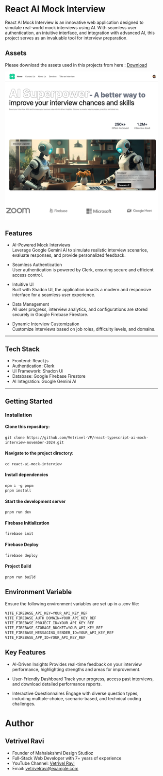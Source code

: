 # React AI Mock Interview

React AI Mock Interview is an innovative web application designed to simulate real-world mock interviews using AI. With seamless user authentication, an intuitive interface, and integration with advanced AI, this project serves as an invaluable tool for interview preparation.

## Assets

Please download the assets used in this projects from here : [Download](https://drive.google.com/drive/folders/1aAiHz6FApIc2IXOsq-TOHHZYcu-aAvrN?usp=drive_link)

![My Project Landing Page](./snap.png)

## Features

- AI-Powered Mock Interviews  
  Leverage Google Gemini AI to simulate realistic interview scenarios, evaluate responses, and provide personalized feedback.

- Seamless Authentication  
  User authentication is powered by Clerk, ensuring secure and efficient access control.

- Intuitive UI  
  Built with Shadcn UI, the application boasts a modern and responsive interface for a seamless user experience.

- Data Management  
  All user progress, interview analytics, and configurations are stored securely in Google Firebase Firestore.

- Dynamic Interview Customization  
  Customize interviews based on job roles, difficulty levels, and domains.

---

## Tech Stack

- Frontend: React.js
- Authentication: Clerk
- UI Framework: Shadcn UI
- Database: Google Firebase Firestore
- AI Integration: Google Gemini AI

---

## Getting Started

### Installation

#### Clone this repository:

```
git clone https://github.com/Vetrivel-VP/react-typescript-ai-mock-interview-november-2024.git
```

#### Navigate to the project directory:

```
cd react-ai-mock-interview
```

#### Install dependencies

```
npm i -g pnpm
pnpm install
```

#### Start the development server

```
pnpm run dev
```

#### Firebase Initialization

```
firebase init
```

#### Firebase Deploy

```
firebase deploy
```

#### Project Build

```
pnpm run build
```

## Environment Variable

Ensure the following environment variables are set up in a .env file:

```
VITE_FIREBASE_API_KEY=YOUR_API_KEY_REF
VITE_FIREBASE_AUTH_DOMAIN=YOUR_API_KEY_REF
VITE_FIREBASE_PROJECT_ID=YOUR_API_KEY_REF
VITE_FIREBASE_STORAGE_BUCKET=YOUR_API_KEY_REF
VITE_FIREBASE_MESSAGING_SENDER_ID=YOUR_API_KEY_REF
VITE_FIREBASE_APP_ID=YOUR_API_KEY_REF
```

## Key Features

- AI-Driven Insights
  Provides real-time feedback on your interview performance, highlighting strengths and areas for improvement.

- User-Friendly Dashboard
  Track your progress, access past interviews, and download detailed performance reports.

- Interactive Questionnaires
  Engage with diverse question types, including multiple-choice, scenario-based, and technical coding challenges.

# Author

## Vetrivel Ravi

- Founder of Mahalakshmi Design Studioz
- Full-Stack Web Developer with 7+ years of experience
- YouTube Channel: [Vetrivel Ravi](https://www.youtube.com/@vetrivelravi)
- Email: [vetrivelravi@example.com](vetrivelravi@example.com)
